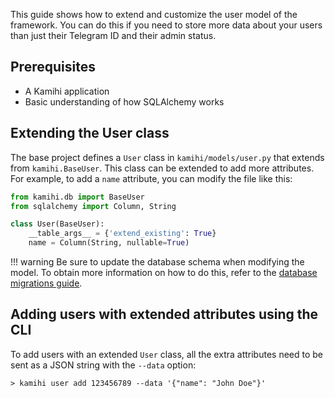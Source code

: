 This guide shows how to extend and customize the user model of the framework. You can do this if you need to store more data about your users than just their Telegram ID and their admin status.

## Prerequisites

- A Kamihi application
- Basic understanding of how SQLAlchemy works

## Extending the User class

The base project defines a `User` class in `kamihi/models/user.py` that extends from `kamihi.BaseUser`. This class can be extended to add more attributes. For example, to add a `name` attribute, you can modify the file like this:

```python
from kamihi.db import BaseUser
from sqlalchemy import Column, String

class User(BaseUser):
    __table_args__ = {'extend_existing': True}
    name = Column(String, nullable=True)
```

!!! warning
    Be sure to update the database schema when modifying the model. To obtain more information on how to do this, refer to the [database migrations guide](../db/migrations.md).

## Adding users with extended attributes using the CLI

To add users with an extended `User` class, all the extra attributes need to be sent as a JSON string with the `--data` option:

```shell
> kamihi user add 123456789 --data '{"name": "John Doe"}'
```
